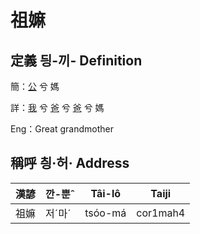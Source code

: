 # 祖嫲
## 定義 딍-끼- Definition
簡：[公](member8.md) 兮 媽

詳：[我](member1.md) 兮 [爸](member2.md) 兮 [爸](member8.md) 兮 媽

Eng：Great grandmother

## 稱呼 칑·허· Address

漢諺 | 깐-뿐ˆ | Tâi-lô | Taiji
--- | --- | --- | --- 
祖嫲 | 저ˊ마ˊ | tsóo-má | cor1mah4 
